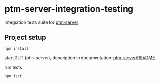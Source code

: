# ptm-server-integration-testing
Integration tests suite for [ptm-server](https://github.com/medvecky/ptm-server)

## Project setup 
```bash
npm install
```

start SUT (ptm-server), description in documentation:
 [ptm-server/README](https://github.com/medvecky/ptm-server/blob/master/README.md)

run tests

```bash
npm test
```
